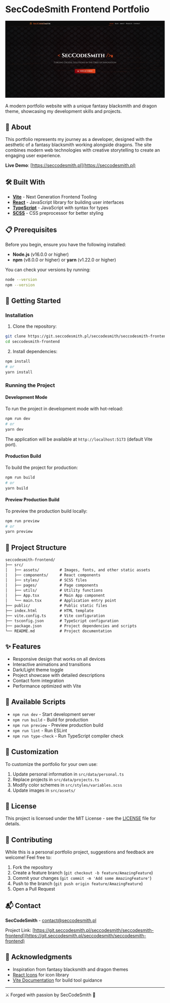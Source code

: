 # SecCodeSmith Frontend Portfolio

![Image](./public/images/SecCodeSmithFrontProj/Main.png)

A modern portfolio website with a unique fantasy blacksmith and dragon theme, showcasing my development skills and projects.

## 🐉 About

This portfolio represents my journey as a developer, designed with the aesthetic of a fantasy blacksmith working alongside dragons. The site combines modern web technologies with creative storytelling to create an engaging user experience.

**Live Demo**: [https://seccodesmith.pl](https://seccodesmith.pl)

## 🛠️ Built With

- **[Vite](https://vitejs.dev/)** - Next Generation Frontend Tooling
- **[React](https://reactjs.org/)** - JavaScript library for building user interfaces
- **[TypeScript](https://www.typescriptlang.org/)** - JavaScript with syntax for types
- **[SCSS](https://sass-lang.com/)** - CSS preprocessor for better styling

## 📋 Prerequisites

Before you begin, ensure you have the following installed:
- **Node.js** (v16.0.0 or higher)
- **npm** (v8.0.0 or higher) or **yarn** (v1.22.0 or higher)

You can check your versions by running:
```bash
node --version
npm --version
```

## 🚀 Getting Started

### Installation

1. Clone the repository:
```bash
git clone https://git.seccodesmith.pl/seccodesmith/seccodesmith-frontend.git
cd seccodesmith-frontend
```

2. Install dependencies:
```bash
npm install
# or
yarn install
```

### Running the Project

#### Development Mode
To run the project in development mode with hot-reload:
```bash
npm run dev
# or
yarn dev
```

The application will be available at `http://localhost:5173` (default Vite port).

#### Production Build
To build the project for production:
```bash
npm run build
# or
yarn build
```

#### Preview Production Build
To preview the production build locally:
```bash
npm run preview
# or
yarn preview
```

## 📁 Project Structure

```
seccodesmith-frontend/
├── src/
│   ├── assets/         # Images, fonts, and other static assets
│   ├── components/     # React components
│   ├── styles/         # SCSS files
│   ├── pages/          # Page components
│   ├── utils/          # Utility functions
│   ├── App.tsx         # Main App component
│   └── main.tsx        # Application entry point
├── public/             # Public static files
├── index.html          # HTML template
├── vite.config.ts      # Vite configuration
├── tsconfig.json       # TypeScript configuration
├── package.json        # Project dependencies and scripts
└── README.md           # Project documentation
```

## ✨ Features

- Responsive design that works on all devices
- Interactive animations and transitions
- Dark/Light theme toggle
- Project showcase with detailed descriptions
- Contact form integration
- Performance optimized with Vite

## 🧪 Available Scripts

- `npm run dev` - Start development server
- `npm run build` - Build for production
- `npm run preview` - Preview production build
- `npm run lint` - Run ESLint
- `npm run type-check` - Run TypeScript compiler check

## 🎨 Customization

To customize the portfolio for your own use:

1. Update personal information in `src/data/personal.ts`
2. Replace projects in `src/data/projects.ts`
3. Modify color schemes in `src/styles/variables.scss`
4. Update images in `src/assets/`

## 📄 License

This project is licensed under the MIT License - see the [LICENSE](LICENSE) file for details.

## 🤝 Contributing

While this is a personal portfolio project, suggestions and feedback are welcome! Feel free to:

1. Fork the repository
2. Create a feature branch (`git checkout -b feature/AmazingFeature`)
3. Commit your changes (`git commit -m 'Add some AmazingFeature'`)
4. Push to the branch (`git push origin feature/AmazingFeature`)
5. Open a Pull Request

## 📬 Contact

**SecCodeSmith** - [contact@seccodesmith.pl](mailto:contact@seccodesmith.pl)

Project Link: [https://git.seccodesmith.pl/seccodesmith/seccodesmith-frontend](https://git.seccodesmith.pl/seccodesmith/seccodesmith-frontend)

## 🙏 Acknowledgments

- Inspiration from fantasy blacksmith and dragon themes
- [React Icons](https://react-icons.github.io/react-icons/) for icon library
- [Vite Documentation](https://vitejs.dev/guide/) for build tool guidance

---

⚔️ Forged with passion by SecCodeSmith 🐲